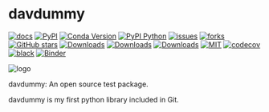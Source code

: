 # davdummy

[![docs](https://github.com/dominauta/davdummy/actions/workflows/pages.yml/badge.svg)](https://dominauta.github.io/davdummy/)
[![PyPI](https://img.shields.io/pypi/v/davdummy)](https://pypi.org/project/davdummy/)
[![Conda Version](https://img.shields.io/conda/vn/conda-forge/davdummy.svg)](https://anaconda.org/conda-forge/davdummy)
[![PyPI Python](https://img.shields.io/pypi/pyversions/davdummy.svg)](https://pypi.python.org/pypi/davdummy)
[![issues](https://img.shields.io/github/issues/dominauta/davdummy)](https://github.com/dominauta/davdummy/issues)
[![forks](https://img.shields.io/github/forks/dominauta/davdummy.svg)](https://github.com/dominauta/davdummy/network/members)
[![GitHub stars](https://img.shields.io/github/stars/dominauta/davdummy.svg)](https://github.com/dominauta/davdummy/stargazers)
[![Downloads](https://pepy.tech/badge/davdummy)](https://pepy.tech/project/davdummy)
[![Downloads](https://pepy.tech/badge/davdummy/month)](https://pepy.tech/project/davdummy)
[![Downloads](https://pepy.tech/badge/davdummy/week)](https://pepy.tech/project/davdummy)
[![MIT](https://img.shields.io/github/license/dominauta/davdummy)](https://choosealicense.com/licenses/mit/)
[![codecov](https://img.shields.io/codecov/c/github/dominauta/davdummy)](https://codecov.io/gh/dominauta/davdummy/tree/main/davdummy)
[![black](https://img.shields.io/badge/code%20style-black-000000.svg)](https://github.com/psf/black)
[![Binder](https://mybinder.org/badge_logo.svg)](https://mybinder.org/v2/gh/davdummy/binder-sandbox/HEAD)

![logo](https://i.imgur.com/Q1Feihu.png)

davdummy: An open source test package.

davdummy is my first python library included in Git.